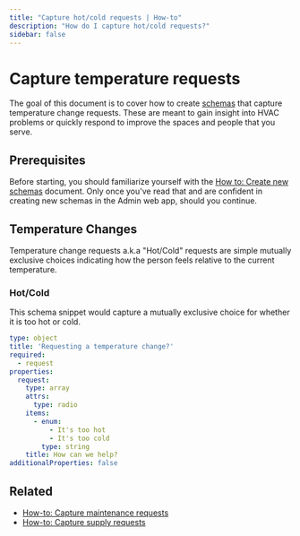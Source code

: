 ```yaml
---
title: "Capture hot/cold requests | How-to"
description: "How do I capture hot/cold requests?"
sidebar: false
---
```


# Capture temperature requests

The goal of this document is to cover how to create [schemas](/topics/schemas/) that capture temperature change requests. These are meant to gain insight into HVAC problems or quickly respond to improve the spaces and people that you serve.

## Prerequisites

Before starting, you should familiarize yourself with the [How to: Create new schemas](/how-to/create-new-schemas/) document. Only once you've read that and are confident in creating new schemas in the Admin web app, should you continue.

## Temperature Changes

Temperature change requests a.k.a "Hot/Cold" requests are simple mutually exclusive choices indicating how the person feels relative to the current temperature.

### Hot/Cold

This schema snippet would capture a mutually exclusive choice for whether it is too hot or cold.

```yaml
type: object
title: 'Requesting a temperature change?'
required:
  - request
properties:
  request:
    type: array
    attrs:
      type: radio
    items:
      - enum:
          - It's too hot
          - It's too cold
        type: string
    title: How can we help?
additionalProperties: false
```

## Related

* [How-to: Capture maintenance requests](/how-to/capture-maintenance-requests/)
* [How-to: Capture supply requests](/how-to/capture-supply-requests/)
